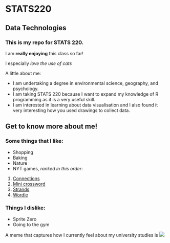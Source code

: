 # STATS220
## Data Technologies
### This is my repo for STATS 220. 

I am **really enjoying** this class so far!

I especially *love the use of cats*

A little about me:

- I am undertaking a degree in environmental science, geography, and psychology.
- I am taking STATS 220 because I want to expand my knowledge of R programming as it is a very useful skill.
- I am interested in learning about data visualisation and I also found it very interesting how you used drawings to collect data.

## Get to know more about me!

### **Some things that I like:**
* Shopping 
* Baking
* Nature
* NYT games, *ranked in this order*:
1. [Connections](https://www.nytimes.com/games/connections)
2. [Mini crossword](https://www.nytimes.com/crosswords/game/mini)
3. [Strands](https://www.nytimes.com/games/strands)
4. [Wordle](https://www.nytimes.com/games/wordle/index.html)

### **Things I dislike:**
* Sprite Zero
* Going to the gym

A meme that captures how I currently feel about my university studies is ![](https://c.tenor.com/lev8HoCCyJEAAAAd/tenor.gif)
